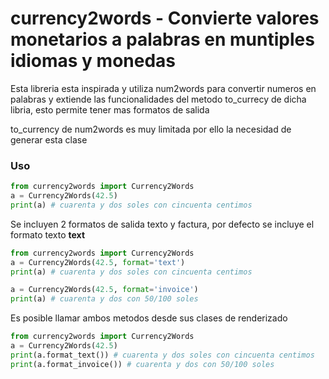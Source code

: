 # currency2words - Convierte valores monetarios a palabras en muntiples idiomas y monedas

Esta libreria esta inspirada y utiliza num2words para convertir numeros en palabras y extiende las funcionalidades del
metodo to_currecy de  dicha libria, esto permite tener  mas formatos de salida

to_currency de num2words es muy limitada por ello la necesidad de generar esta clase

### Uso

```python
from currency2words import Currency2Words
a = Currency2Words(42.5)
print(a) # cuarenta y dos soles con cincuenta centimos
```

Se incluyen 2 formatos de salida texto y factura, por defecto se incluye el formato texto **text**

```python
from currency2words import Currency2Words
a = Currency2Words(42.5, format='text')
print(a) # cuarenta y dos soles con cincuenta centimos

a = Currency2Words(42.5, format='invoice')
print(a) # cuarenta y dos con 50/100 soles
```

Es posible llamar ambos metodos desde sus clases de renderizado

```python
from currency2words import Currency2Words
a = Currency2Words(42.5)
print(a.format_text()) # cuarenta y dos soles con cincuenta centimos
print(a.format_invoice()) # cuarenta y dos con 50/100 soles
```
